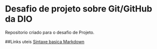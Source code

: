 # Desafio de projeto sobre Git/GitHub da DIO
Repositorio criado para o desafio de Projeto.

##Links uteis
[Sintaxe basica Markdown](https://www.markdownguide.org/basic-syntax/)
